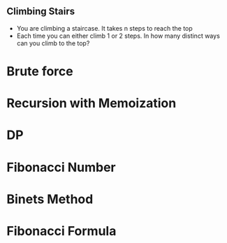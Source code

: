 ## Climbing Stairs
* You are climbing a staircase. It takes n steps to reach the top
* Each time you can either climb 1 or 2 steps. In how many distinct ways can you climb to the top?
# Brute force
# Recursion with Memoization
# DP
# Fibonacci Number
# Binets Method
# Fibonacci Formula
